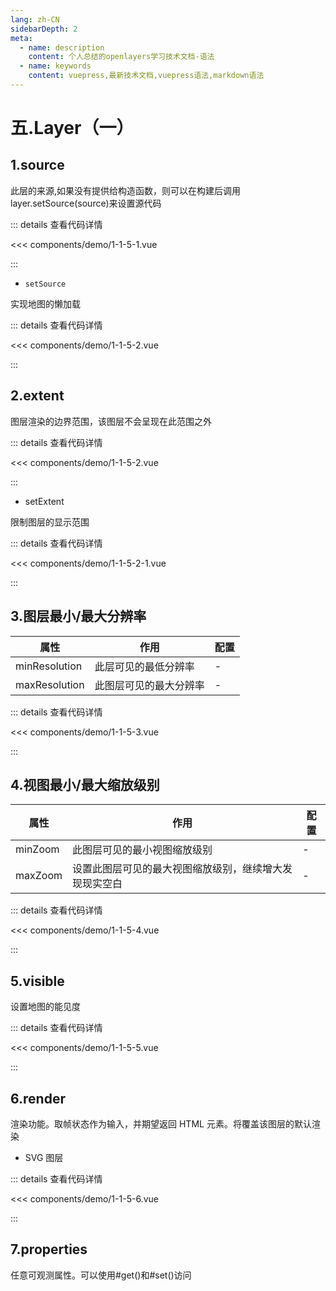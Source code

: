 ```yaml
---
lang: zh-CN
sidebarDepth: 2
meta:
  - name: description
    content: 个人总结的openlayers学习技术文档-语法
  - name: keywords
    content: vuepress,最新技术文档,vuepress语法,markdown语法
---
```


# 五.Layer（一）

## 1.source

此层的来源,如果没有提供给构造函数，则可以在构建后调用 layer.setSource(source)来设置源代码

  <Container url="https://zhoubichuan.com/resume/?type=openlayers&name=1-1-5-1.vue" />

::: details 查看代码详情

<<< components/demo/1-1-5-1.vue

:::

- `setSource`

实现地图的懒加载

  <Container url="https://zhoubichuan.com/resume/?type=openlayers&name=1-1-5-1-1.vue" />

::: details 查看代码详情

<<< components/demo/1-1-5-2.vue

:::

## 2.extent

图层渲染的边界范围，该图层不会呈现在此范围之外

  <Container url="https://zhoubichuan.com/resume/?type=openlayers&name=1-1-5-2.vue" />

::: details 查看代码详情

<<< components/demo/1-1-5-2.vue

:::

- setExtent

限制图层的显示范围


  <Container url="https://zhoubichuan.com/resume/?type=openlayers&name=1-1-5-2-1.vue" />

::: details 查看代码详情

<<< components/demo/1-1-5-2-1.vue

:::

## 3.图层最小/最大分辨率

| 属性          | 作用                   | 配置 |
| ------------- | ---------------------- | ---- |
| minResolution | 此层可见的最低分辨率   | -    |
| maxResolution | 此图层可见的最大分辨率 | -    |

  <Container url="https://zhoubichuan.com/resume/?type=openlayers&name=1-1-5-3.vue" />

::: details 查看代码详情

<<< components/demo/1-1-5-3.vue

:::

## 4.视图最小/最大缩放级别

| 属性    | 作用                                                   | 配置 |
| ------- | ------------------------------------------------------ | ---- |
| minZoom | 此图层可见的最小视图缩放级别                           | -    |
| maxZoom | 设置此图层可见的最大视图缩放级别，继续增大发现现实空白 | -    |

  <Container url="https://zhoubichuan.com/resume/?type=openlayers&name=1-1-5-4.vue" />

::: details 查看代码详情

<<< components/demo/1-1-5-4.vue

:::

## 5.visible

设置地图的能见度

  <Container url="https://zhoubichuan.com/resume/?type=openlayers&name=1-1-5-5.vue" />

::: details 查看代码详情

<<< components/demo/1-1-5-5.vue

:::

## 6.render

渲染功能。取帧状态作为输入，并期望返回 HTML 元素。将覆盖该图层的默认渲染

- SVG 图层

  <Container url="https://zhoubichuan.com/resume/?type=openlayers&name=1-1-5-6.vue" />

::: details 查看代码详情

<<< components/demo/1-1-5-6.vue

:::

## 7.properties

任意可观测属性。可以使用#get()和#set()访问


